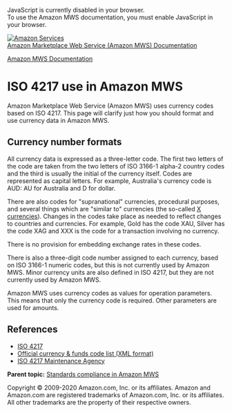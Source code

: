 <div id="MWSDX_noscript">

JavaScript is currently disabled in your browser.  
To use the Amazon MWS documentation, you must enable JavaScript in your
browser.

</div>

<div id="MWSDX_divtop">

[![Amazon
Services](https://images-na.ssl-images-amazon.com/images/G/08/mwsportal/fr_FR/amazonservices.gif "Amazon Services")](http://services.amazon.fr)  
<span id="MWSDX_titlebar">[Amazon Marketplace Web Service (Amazon MWS)
Documentation](https://developer.amazonservices.fr/gp/mws/docs.html)</span>

</div>

<div id="MWSDX_divbottom">

<div id="MWSDX_divleft">

<div id="MWSDX_toc">

</div>

</div>

<div id="MWSDX_divright">

<div id="MWSDX_content">

<span id="MWSDX_breadcrumbs">[Amazon MWS
Documentation](https://developer.amazonservices.fr/gp/mws/docs.html)</span>

<div id="DG_ISO4217" class="nested0">

ISO 4217 use in <span class="ph">Amazon MWS</span>
==================================================

<div class="body">

<span class="ph">Amazon Marketplace Web Service (Amazon MWS)</span> uses
currency codes based on ISO 4217. This page will clarify just how you
should format and use currency data in <span class="ph">Amazon
MWS</span>.

<div id="DG_ISO4217__formats" class="section">

Currency number formats
-----------------------

All currency data is expressed as a three-letter code. The first two
letters of the code are taken from the two letters of ISO 3166-1 alpha-2
country codes and the third is usually the initial of the currency
itself. Codes are represented as capital letters. For example,
Australia's currency code is AUD: AU for Australia and D for dollar.

There are also codes for "supranational" currencies, procedural
purposes, and several things which are "similar to" currencies (the
so-called
<a href="https://en.wikipedia.org/wiki/ISO_4217#X_currencies" class="xref">X currencies</a>).
Changes in the codes take place as needed to reflect changes to
countries and currencies. For example, Gold has the code XAU, Silver has
the code XAG and XXX is the code for a transaction involving no
currency.

There is no provision for embedding exchange rates in these codes.

There is also a three-digit code number assigned to each currency, based
on ISO 3166-1 numeric codes, but this is not currently used by <span
class="ph">Amazon MWS</span>. Minor currency units are also defined in
ISO 4217, but they are not currently used by <span class="ph">Amazon
MWS</span>.

Amazon MWS uses currency codes as values for operation parameters. This
means that only the currency code is required. Other parameters are used
for amounts.

</div>

<div id="DG_ISO4217__4217References" class="section">

References
----------

-   <a href="https://en.wikipedia.org/wiki/ISO_4217" class="xref">ISO 4217</a>
-   <a href="https://www.currency-iso.org/en/home/tables/table-a1.html" class="xref">Official currency &amp; funds code list (XML format)</a>
-   <a href="https://www.currency-iso.org/en/home.html" class="xref">ISO 4217 Maintenance Agency</a>

</div>

</div>

<div class="related-links">

<div class="familylinks">

<div class="parentlink">

**Parent topic:**
<a href="../dev_guide/DG_StandardsCompliance.md" class="link">Standards compliance in Amazon MWS</a>

</div>

</div>

</div>

</div>

<div id="MWSDX_footer">

Copyright © 2009-2020 Amazon.com, Inc. or its affiliates. Amazon and
Amazon.com are registered trademarks of Amazon.com, Inc. or its
affiliates. All other trademarks are the property of their respective
owners.

</div>

</div>

</div>

<div style="clear: both;">

</div>

</div>
